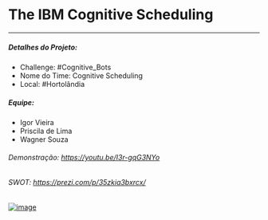# The IBM Cognitive Scheduling
---
##### Detalhes do Projeto:
- Challenge: #Cognitive_Bots
- Nome do Time: Cognitive Scheduling
- Local: #Hortolândia

##### Equipe:
- Igor Vieira
- Priscila de Lima
- Wagner Souza

###### Demonstração: https://youtu.be/I3r-gqG3NYo
###### SWOT: https://prezi.com/p/35zkia3bxrcx/

[![image](https://oneworldidentity.com/wp-content/uploads/2017/06/IBM-Watson-Logo-1068x446.png)](https://www.ibm.com/watson)
